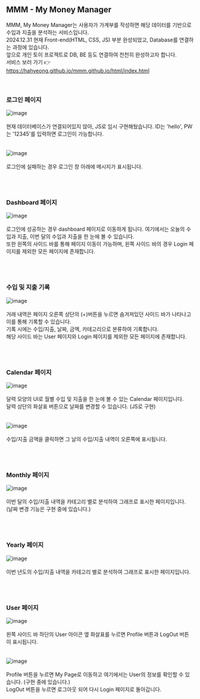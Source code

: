 ## MMM - My Money Manager
MMM, My Money Manager는 사용자가 가계부를 작성하면 해당 데이터를 기반으로 수입과 지출을 분석하는 서비스입니다. <br>
2024.12.31 현재 Front-end(HTML, CSS, JS) 부분 완성되었고, Database를 연결하는 과정에 있습니다. <br>
앞으로 개인 토이 프로젝트로 DB, BE 등도 연결하여 천천히 완성하고자 합니다. <br>
서비스 보러 가기 👉 https://hahyeong.github.io/mmm.github.io/html/index.html <br>
<br><br>
### 로그인 페이지
![image](https://github.com/user-attachments/assets/3f3dd528-1b62-45c6-a338-a301d9c83e15)
<br><br>
현재 데이터베이스가 연결되어있지 않아, JS로 임시 구현해뒀습니다. ID는 'hello', PW는 '12345'를 입력하면 로그인이 가능합니다.<br>
<br><br>
![image](https://github.com/user-attachments/assets/969189dc-24dd-41da-af7c-35e82e36a55b)
<br><br>
로그인에 실패하는 경우 로그인 창 아래에 메시지가 표시됩니다.<br>
<br><br><br>
### Dashboard 페이지
![image](https://github.com/user-attachments/assets/a90e94ed-8a3c-46c0-8eff-d8f30c2a8b11)
<br><br>
로그인에 성공하는 경우 dashboard 페이지로 이동하게 됩니다. 여기에서는 오늘의 수입과 지출, 이번 달의 수입과 지출을 한 눈에 볼 수 있습니다. <br>
또한 왼쪽의 사이드 바를 통해 페이지 이동이 가능하며, 왼쪽 사이드 바의 경우 Login 페이지를 제외한 모든 페이지에 존재합니다.<br>
<br><br><br>
### 수입 및 지출 기록
![image](https://github.com/user-attachments/assets/e5780fb7-8555-4e8d-8216-0afc0764c65c)
<br><br>
거래 내역은 페이지 오른쪽 상단의 (+)버튼을 누르면 숨겨져있던 사이드 바가 나타나고 이를 통해 기록할 수 있습니다. <br>
기록 시에는 수입/지출, 날짜, 금액, 카테고리으로 분류하여 기록합니다. <br>
해당 사이드 바는 User 페이지와 Login 페이지를 제외한 모든 페이지에 존재합니다.<br>
<br><br><br>
### Calendar 페이지
![image](https://github.com/user-attachments/assets/073a1c30-51cb-41c4-be1b-da323ced23dc)
<br><br>
달력 모양의 UI로 월별 수입 및 지출을 한 눈에 볼 수 있는 Calendar 페이지입니다. <br>
달력 상단의 화살표 버튼으로 날짜를 변경할 수 있습니다. (JS로 구현)<br>
<br><br>
![image](https://github.com/user-attachments/assets/0ddfa91e-ae0d-45f8-9479-b141efeda9d7)
<br><br>
수입/지출 금액을 클릭하면 그 날의 수입/지출 내역이 오른쪽에 표시됩니다. <br>
<br><br><br>
### Monthly 페이지
![image](https://github.com/user-attachments/assets/b1126ea5-1f06-4ddb-90ad-ac03abf850f2)
<br><br>
이번 달의 수입/지출 내역을 카테고리 별로 분석하여 그래프로 표시한 페이지입니다. <br>
(날짜 변경 기능은 구현 중에 있습니다.)<br>
<br><br><br>
### Yearly 페이지
![image](https://github.com/user-attachments/assets/bff9ad24-5494-4096-ae6a-32baccc136bf)
<br><br>
이번 년도의 수입/지출 내역을 카테고리 별로 분석하여 그래프로 표시한 페이지입니다.<br>
<br><br><br>
### User 페이지
![image](https://github.com/user-attachments/assets/c2e1d947-cbcd-4b8e-bc9b-0d927f14db96)
<br><br>
왼쪽 사이드 바 하단의 User 아이콘 옆 화살표를 누르면 Profile 버튼과 LogOut 버튼이 표시됩니다. <br>
<br><br>
![image](https://github.com/user-attachments/assets/56678244-9ece-4c24-9fa1-355d71150417)
<br><br>
Profile 버튼을 누르면 My Page로 이동하고 여기에서는 User의 정보를 확인할 수 있습니다. (구현 중에 있습니다.) <br>
LogOut 버튼을 누르면 로그아웃 되어 다시 Login 페이지로 돌아갑니다.<br>
